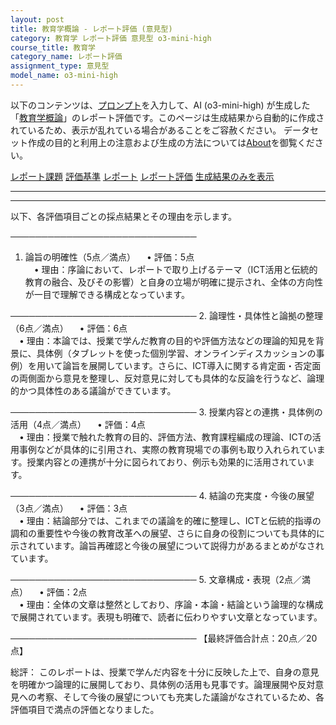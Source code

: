 ```yaml
---
layout: post
title: 教育学概論 - レポート評価 (意見型)
category: 教育学 レポート評価 意見型 o3-mini-high
course_title: 教育学
category_name: レポート評価
assignment_type: 意見型
model_name: o3-mini-high
---
```


以下のコンテンツは、[プロンプト](https://github.com/takedatoshiyuki/synthetic_assignments/tree/main/generated/教育学/o3-mini-high/prompt_レポート評価-意見型.md)を入力して、AI (o3-mini-high) が生成した「[教育学概論](/contents/教育学/)」のレポート評価です。このページは生成結果から自動的に作成されているため、表示が乱れている場合があることをご容赦ください。
データセット作成の目的と利用上の注意および生成の方法については[About](/About)を御覧ください。

[レポート課題](../レポート課題-意見型)
[評価基準](../評価基準-意見型)
[レポート](../レポート-意見型)
[レポート評価](../レポート評価-意見型)
[生成結果のみを表示](https://github.com/takedatoshiyuki/synthetic_assignments/tree/main/generated/教育学/o3-mini-high/レポート評価-意見型.md)
  

***
***
  
以下、各評価項目ごとの採点結果とその理由を示します。

──────────────────────────────
1. 論旨の明確性（5点／満点）
 • 評価：5点  
 • 理由：序論において、レポートで取り上げるテーマ（ICT活用と伝統的教育の融合、及びその影響）と自身の立場が明確に提示され、全体の方向性が一目で理解できる構成となっています。

──────────────────────────────
2. 論理性・具体性と論拠の整理（6点／満点）
 • 評価：6点  
 • 理由：本論では、授業で学んだ教育の目的や評価方法などの理論的知見を背景に、具体例（タブレットを使った個別学習、オンラインディスカッションの事例）を用いて論旨を展開しています。さらに、ICT導入に関する肯定面・否定面の両側面から意見を整理し、反対意見に対しても具体的な反論を行うなど、論理的かつ具体性のある議論ができています。

──────────────────────────────
3. 授業内容との連携・具体例の活用（4点／満点）
 • 評価：4点  
 • 理由：授業で触れた教育の目的、評価方法、教育課程編成の理論、ICTの活用事例などが具体的に引用され、実際の教育現場での事例も取り入れられています。授業内容との連携が十分に図られており、例示も効果的に活用されています。

──────────────────────────────
4. 結論の充実度・今後の展望（3点／満点）
 • 評価：3点  
 • 理由：結論部分では、これまでの議論を的確に整理し、ICTと伝統的指導の調和の重要性や今後の教育改革への展望、さらに自身の役割についても具体的に示されています。論旨再確認と今後の展望について説得力があるまとめがなされています。

──────────────────────────────
5. 文章構成・表現（2点／満点）
 • 評価：2点  
 • 理由：全体の文章は整然としており、序論・本論・結論という論理的な構成で展開されています。表現も明確で、読者に伝わりやすい文章となっています。

──────────────────────────────
【最終評価合計点：20点／20点】

総評：
このレポートは、授業で学んだ内容を十分に反映した上で、自身の意見を明確かつ論理的に展開しており、具体例の活用も見事です。論理展開や反対意見への考察、そして今後の展望についても充実した議論がなされているため、各評価項目で満点の評価となりました。
